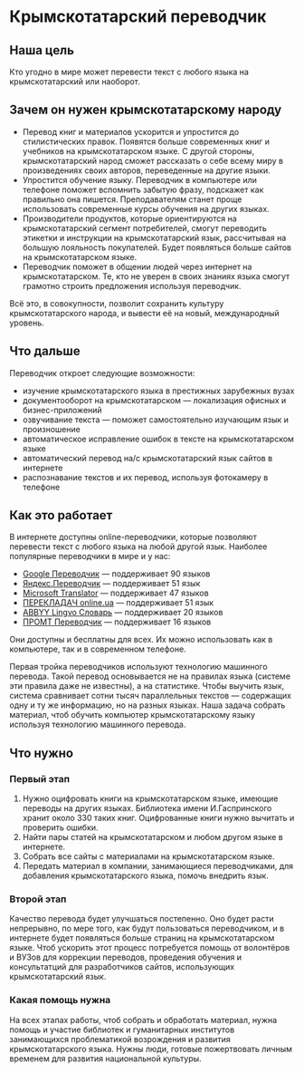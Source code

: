 # Крымскотатарский переводчик

## Наша цель

Кто угодно в мире может перевести текст с любого языка на крымскотатарский или наоборот.

## Зачем он нужен крымскотатарскому народу

- Перевод книг и материалов ускорится и упростится до стилистических правок. Появятся больше современных книг и учебников на крымскотатарском языке. С другой стороны, крымскотатарский народ сможет рассказать о себе всему миру в произведениях своих авторов, переведенные на другие языки.
- Упростится обучение языку. Переводчик в компьютере или телефоне поможет вспомнить забытую фразу, подскажет как правильно она пишется. Преподавателям станет проще использовать современные курсы обучения на других языках.
- Производители продуктов, которые ориентируются на крымскотатарский сегмент потребителей, смогут переводить этикетки и инструкции на крымскотатарский язык, рассчитывая на большую лояльность покупателей. Будет появляться больше сайтов на крымскотатарском языке.
- Переводчик поможет в общении людей через интернет на крымскотатарском. Те, кто не уверен в своих знаниях языка смогут грамотно строить предложения используя переводчик.

Всё это, в совокупности, позволит сохранить культуру крымскотатарского народа, и вывести её на новый, международный уровень.

## Что дальше

Переводчик откроет следующие возможности:

  - изучение крымскотатарского языка в престижных зарубежных вузах
  - документооборот на крымскотатарском — локализация офисных и бизнес-приложений
  - озвучивание текста — поможет самостоятельно изучающим язык и произношение
  - автоматическое исправление ошибок в тексте на крымскотатарском языке
  - автоматический перевод на/с крымскотатарский язык сайтов в интернете
  - распознавание текстов и их перевод, используя фотокамеру в телефоне

## Как это работает

В интернете доступны online-переводчики, которые позволяют перевести текст с любого языка на любой другой язык. Наиболее популярные переводчики в мире и у нас:

  - [Google Переводчик](https://translate.google.com) — поддерживает 90 языков
  - [Яндекс.Переводчик](https://translate.yandex.ru) — поддерживает 51 язык
  - [Microsoft Translator](http://www.bing.com/translator/) — поддерживает 47 языков
  - [ПЕРЕКЛАДАЧ online.ua](http://pereklad.online.ua/ukr/yazyki/) — поддерживает 51 язык
  - [ABBYY Lingvo Словарь](www.lingvo-online.com) — поддерживает 20 языков
  - [ПРОМТ Переводчик](http://www.translate.ru) — поддерживает 16 языков

Они доступны и бесплатны для всех. Их можно использовать как в компьютере, так и в современном телефоне.

Первая тройка переводчиков используют технологию машинного перевода. Такой перевод основывается не на правилах языка (системе эти правила даже не известны), а на статистике. Чтобы выучить язык, система сравнивает сотни тысяч параллельных текстов — содержащих одну и ту же информацию, но на разных языках. Наша задача собрать материал, чтоб обучить компьютер крымскотатарскому языку используя технологию машинного перевода.

## Что нужно

### Первый этап

1. Нужно оцифровать книги на крымскотатарском языке, имеющие переводы на других языках. Библиотека имени И.Гаспринского хранит около 330 таких книг. Оцифрованные книги нужно вычитать и проверить ошибки.
2. Найти пары статей на крымскотатарском и любом другом языке в интернете.
3. Собрать все сайты с материалами на крымскотатарском языке.
4. Передать материал в компании, занимающиеся переводчиками, для добавления крымскотатарского языка, помочь внедрить язык.

### Второй этап

Качество перевода будет улучшаться постепенно. Оно будет расти непрерывно, по мере того, как будут пользоваться переводчиком, и в интернете будет появляться больше страниц на крымскотатарском языке. Чтоб ускорить этот процесс потребуется помощь от волонтёров и ВУЗов для коррекции переводов, проведения обучения и консультатций для разработчиков сайтов, использующих крымскотатарский язык.

### Какая помощь нужна

На всех этапах работы, чтоб собрать и обработать материал, нужна помощь и участие библиотек и гуманитарных институтов занимающихся проблематикой возрождения и развития крымскотатарского языка.
Нужны люди, готовые пожертвовать личным временем для развития национальной культуры.
